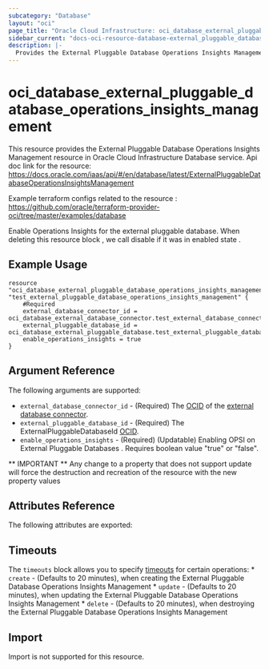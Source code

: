 ```yaml
---
subcategory: "Database"
layout: "oci"
page_title: "Oracle Cloud Infrastructure: oci_database_external_pluggable_database_operations_insights_management"
sidebar_current: "docs-oci-resource-database-external_pluggable_database_operations_insights_management"
description: |-
  Provides the External Pluggable Database Operations Insights Management resource in Oracle Cloud Infrastructure Database service
---
```


# oci_database_external_pluggable_database_operations_insights_management
This resource provides the External Pluggable Database Operations Insights Management resource in Oracle Cloud Infrastructure Database service.
Api doc link for the resource: https://docs.oracle.com/iaas/api/#/en/database/latest/ExternalPluggableDatabaseOperationsInsightsManagement

Example terraform configs related to the resource : https://github.com/oracle/terraform-provider-oci/tree/master/examples/database

Enable Operations Insights for the external pluggable database.
When deleting this resource block , we call disable if it was in enabled state .

## Example Usage

```hcl
resource "oci_database_external_pluggable_database_operations_insights_management" "test_external_pluggable_database_operations_insights_management" {
	#Required
	external_database_connector_id = oci_database_external_database_connector.test_external_database_connector.id
	external_pluggable_database_id = oci_database_external_pluggable_database.test_external_pluggable_database.id
    enable_operations_insights = true
}
```

## Argument Reference

The following arguments are supported:

* `external_database_connector_id` - (Required) The [OCID](https://docs.cloud.oracle.com/iaas/Content/General/Concepts/identifiers.htm) of the [external database connector](https://docs.cloud.oracle.com/iaas/api/#/en/database/latest/datatypes/CreateExternalDatabaseConnectorDetails). 
* `external_pluggable_database_id` - (Required) The ExternalPluggableDatabaseId [OCID](https://docs.cloud.oracle.com/iaas/Content/General/Concepts/identifiers.htm).
* `enable_operations_insights`  -  (Required) (Updatable) Enabling OPSI on External Pluggable Databases . Requires boolean value "true" or "false". 

** IMPORTANT **
Any change to a property that does not support update will force the destruction and recreation of the resource with the new property values

## Attributes Reference

The following attributes are exported:


## Timeouts

The `timeouts` block allows you to specify [timeouts](https://registry.terraform.io/providers/oracle/oci/latest/docs/guides/changing_timeouts) for certain operations:
	* `create` - (Defaults to 20 minutes), when creating the External Pluggable Database Operations Insights Management
	* `update` - (Defaults to 20 minutes), when updating the External Pluggable Database Operations Insights Management
	* `delete` - (Defaults to 20 minutes), when destroying the External Pluggable Database Operations Insights Management


## Import

Import is not supported for this resource.

